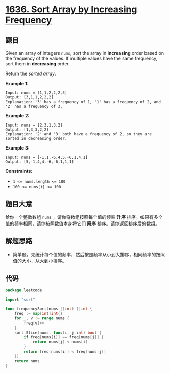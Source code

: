 # [1636. Sort Array by Increasing Frequency](https://leetcode.com/problems/sort-array-by-increasing-frequency/)


## 题目

Given an array of integers `nums`, sort the array in **increasing** order based on the frequency of the values. If multiple values have the same frequency, sort them in **decreasing** order.

Return the *sorted array*.

**Example 1:**

```
Input: nums = [1,1,2,2,2,3]
Output: [3,1,1,2,2,2]
Explanation: '3' has a frequency of 1, '1' has a frequency of 2, and '2' has a frequency of 3.
```

**Example 2:**

```
Input: nums = [2,3,1,3,2]
Output: [1,3,3,2,2]
Explanation: '2' and '3' both have a frequency of 2, so they are sorted in decreasing order.
```

**Example 3:**

```
Input: nums = [-1,1,-6,4,5,-6,1,4,1]
Output: [5,-1,4,4,-6,-6,1,1,1]
```

**Constraints:**

- `1 <= nums.length <= 100`
- `100 <= nums[i] <= 100`

## 题目大意

给你一个整数数组 `nums` ，请你将数组按照每个值的频率 **升序** 排序。如果有多个值的频率相同，请你按照数值本身将它们 **降序** 排序。请你返回排序后的数组。

## 解题思路

- 简单题。先统计每个值的频率，然后按照频率从小到大排序，相同频率的按照值的大小，从大到小排序。

## 代码

```go
package leetcode

import "sort"

func frequencySort(nums []int) []int {
    freq := map[int]int{}
    for _, v := range nums {
        freq[v]++
    }
    sort.Slice(nums, func(i, j int) bool {
        if freq[nums[i]] == freq[nums[j]] {
            return nums[j] < nums[i]
        }
        return freq[nums[i]] < freq[nums[j]]
    })
    return nums
}
```